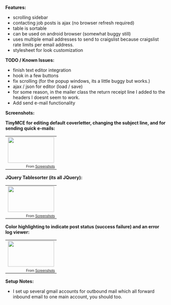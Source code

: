 <b>Features:</b>

- scrolling sidebar
- contacting job posts is ajax (no browser refresh required)
- table is sortable 
- can be used on android browser (somewhat buggy still)
- uses multiple email addresses to send to craigslist because craigslist rate limits per email address. 
- stylesheet for look customization 

<b>TODO / Known Issues:</b>

- finish text editor integration 
- hook in a few buttons
- fix scrolling (for the popup windows, its a little buggy but works.) 
- ajax / json for editor (load / save)
- for some reason, in the mailer class the return receipt line I added to the headers I doesnt seem to work.
- Add send e-mail functionality

<b>Screenshots:</b>

<b>TinyMCE for editing default coverletter, changing the subject line, and for sending quick e-mails:</b>
<table style="width:auto;"><tr><td><a href="http://picasaweb.google.com/lh/photo/2bGwfVk7YCvpX6N8H6AjhQ?feat=embedwebsite"><img src="http://lh5.ggpht.com/_0E4GwJQlOT8/TNNv_qKnAXI/AAAAAAAABeo/DAHHK-qO8AE/s144/screenshot1.png" height="80" width="144" /></a></td></tr><tr><td style="font-family:arial,sans-serif; font-size:11px; text-align:right">From <a href="http://picasaweb.google.com/paigeadele/Screenshots?feat=embedwebsite">Screenshots</a></td></tr></table>

<b>JQuery Tablesorter (its all JQuery):</b>
<table style="width:auto;"><tr><td><a href="http://picasaweb.google.com/lh/photo/lKdpnV-pHLyX_N-R0-5bQQ?feat=embedwebsite"><img src="http://lh5.ggpht.com/_0E4GwJQlOT8/TNNv_8sqazI/AAAAAAAABes/akcl8j_K98M/s144/screenhsot2.png" height="80" width="144" /></a></td></tr><tr><td style="font-family:arial,sans-serif; font-size:11px; text-align:right">From <a href="http://picasaweb.google.com/paigeadele/Screenshots?feat=embedwebsite">Screenshots</a></td></tr></table> 

<b> Color highlighting to indicate post status (success failure) and an error log viewer:</b>
<table style="width:auto;"><tr><td><a href="http://picasaweb.google.com/lh/photo/cjynnJB-5MsLAVm9AydecA?feat=embedwebsite"><img src="http://lh5.ggpht.com/_0E4GwJQlOT8/TNNyZg4zEHI/AAAAAAAABe0/1ImODSlRHTY/s144/screenshot3.png" height="80" width="144" /></a></td></tr><tr><td style="font-family:arial,sans-serif; font-size:11px; text-align:right">From <a href="http://picasaweb.google.com/paigeadele/Screenshots?feat=embedwebsite">Screenshots</a></td></tr></table>

<b>Setup Notes:</b>
- I set up several gmail accounts for outbound mail which all forward inbound email to one main account, you should too.
